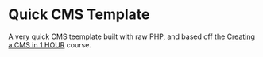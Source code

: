 # Quick CMS Template

A very quick CMS teemplate built with raw PHP, and based off the
[Creating a CMS in 1 HOUR] course.

[Creating a CMS in 1 HOUR]: https://www.youtube.com/watch?v=QNxU3Qa6QZs

